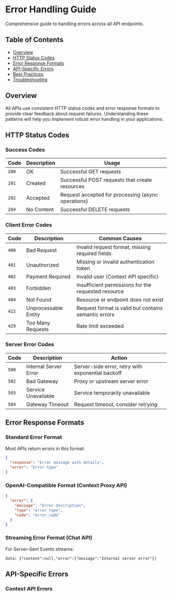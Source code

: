 # Error Handling Guide

Comprehensive guide to handling errors across all API endpoints.

## Table of Contents

- [Overview](#overview)
- [HTTP Status Codes](#http-status-codes)
- [Error Response Formats](#error-response-formats)
- [API-Specific Errors](#api-specific-errors)
- [Best Practices](#best-practices)
- [Troubleshooting](#troubleshooting)

## Overview

All APIs use consistent HTTP status codes and error response formats to provide clear feedback about request failures. Understanding these patterns will help you implement robust error handling in your applications.

## HTTP Status Codes

### Success Codes
| Code | Description | Usage |
|------|-------------|-------|
| `200` | OK | Successful GET requests |
| `201` | Created | Successful POST requests that create resources |
| `202` | Accepted | Request accepted for processing (async operations) |
| `204` | No Content | Successful DELETE requests |

### Client Error Codes
| Code | Description | Common Causes |
|------|-------------|---------------|
| `400` | Bad Request | Invalid request format, missing required fields |
| `401` | Unauthorized | Missing or invalid authentication token |
| `402` | Payment Required | Invalid user (Context API specific) |
| `403` | Forbidden | Insufficient permissions for the requested resource |
| `404` | Not Found | Resource or endpoint does not exist |
| `422` | Unprocessable Entity | Request format is valid but contains semantic errors |
| `429` | Too Many Requests | Rate limit exceeded |

### Server Error Codes
| Code | Description | Action |
|------|-------------|--------|
| `500` | Internal Server Error | Server-side error, retry with exponential backoff |
| `502` | Bad Gateway | Proxy or upstream server error |
| `503` | Service Unavailable | Service temporarily unavailable |
| `504` | Gateway Timeout | Request timeout, consider retrying |

## Error Response Formats

### Standard Error Format

Most APIs return errors in this format:

```json
{
  "response": "Error message with details",
  "error": "Error type"
}
```

### OpenAI-Compatible Format (Context Proxy API)

```json
{
  "error": {
    "message": "Error description",
    "type": "error_type",
    "code": "error_code"
  }
}
```

### Streaming Error Format (Chat API)

For Server-Sent Events streams:

```
data: {"content":null,"error":{"message":"Internal server error"}}
```

## API-Specific Errors

### Context API Errors
